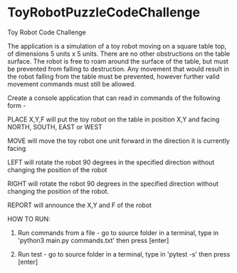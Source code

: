# ToyRobotPuzzleCodeChallenge

Toy Robot Code Challenge

The application is a simulation of a toy robot moving on a square table top, of dimensions 5 units x 5 units. There are no other obstructions on the table surface. The robot is free to roam around the surface of the table, but must be prevented from falling to destruction. Any movement that would result in the robot falling from the table must be prevented, however further valid movement commands must still be allowed.

Create a console application that can read in commands of the following form -

PLACE X,Y,F will put the toy robot on the table in position X,Y and facing NORTH, SOUTH, EAST or WEST

MOVE will move the toy robot one unit forward in the direction it is currently facing

LEFT will rotate the robot 90 degrees in the specified direction without changing the position of the robot

RIGHT will rotate the robot 90 degrees in the specified direction without changing the position of the robot.

REPORT will announce the X,Y and F of the robot


HOW TO RUN:

1. Run commands from a file - go to source folder in a terminal, type in 'python3 main.py commands.txt' then press [enter]

2. Run test - go to source folder in a terminal, type in 'pytest -s' then press [enter]
